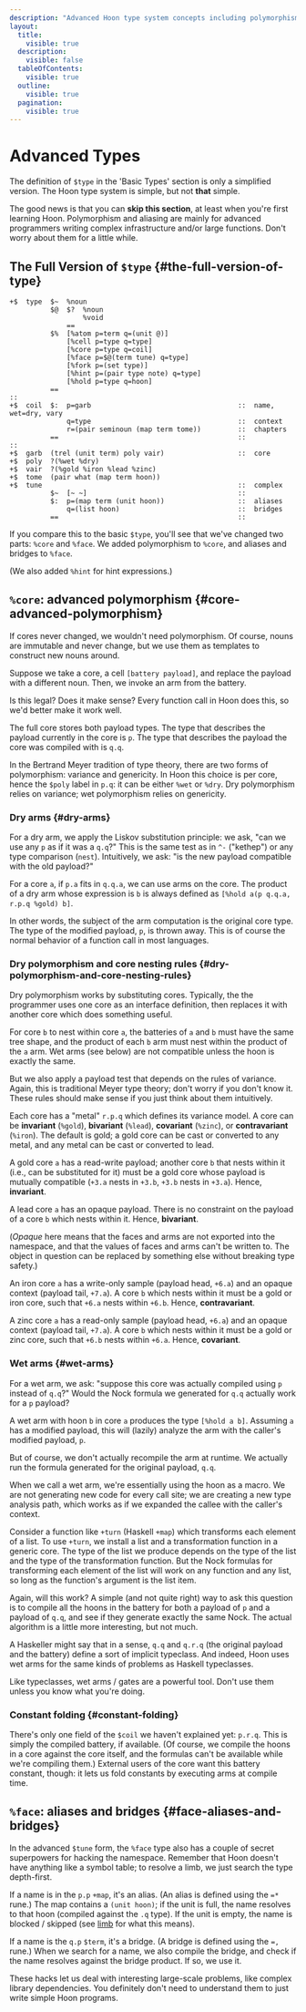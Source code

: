 ```yaml
---
description: "Advanced Hoon type system concepts including polymorphism, variance, wet and dry arms, core nesting rules, and advanced features like aliasing and bridges for complex programming scenarios."
layout:
  title:
    visible: true
  description:
    visible: false
  tableOfContents:
    visible: true
  outline:
    visible: true
  pagination:
    visible: true
---
```


# Advanced Types

The definition of `$type` in the 'Basic Types' section is only a simplified version.  The Hoon type system is simple, but not **that** simple.

The good news is that you can **skip this section**, at least when you're first learning Hoon.  Polymorphism and aliasing are mainly for advanced programmers writing complex infrastructure and/or large functions.  Don't worry about them for a little while.

## The Full Version of `$type` {#the-full-version-of-type}

```hoon
+$  type  $~  %noun
          $@  $?  %noun
                  %void
              ==
          $%  [%atom p=term q=(unit @)]
              [%cell p=type q=type]
              [%core p=type q=coil]
              [%face p=$@(term tune) q=type]
              [%fork p=(set type)]
              [%hint p=(pair type note) q=type]
              [%hold p=type q=hoon]
          ==
::
+$  coil  $:  p=garb                                    ::  name, wet=dry, vary
              q=type                                    ::  context
              r=(pair seminoun (map term tome))         ::  chapters
          ==                                            ::
::
+$  garb  (trel (unit term) poly vair)                  ::  core
+$  poly  ?(%wet %dry)
+$  vair  ?(%gold %iron %lead %zinc)
+$  tome  (pair what (map term hoon))
+$  tune                                                ::  complex
          $~  [~ ~]                                     ::
          $:  p=(map term (unit hoon))                  ::  aliases
              q=(list hoon)                             ::  bridges
          ==                                            ::
```

If you compare this to the basic `$type`, you'll see that we've changed two parts: `%core` and `%face`.  We added polymorphism to `%core`, and aliases and bridges to `%face`.

(We also added `%hint` for hint expressions.)

## `%core`: advanced polymorphism {#core-advanced-polymorphism}

If cores never changed, we wouldn't need polymorphism.  Of course, nouns are immutable and never change, but we use them as templates to construct new nouns around.

Suppose we take a core, a cell `[battery payload]`, and replace the payload with a different noun.  Then, we invoke an arm from the battery.

Is this legal?  Does it make sense?  Every function call in Hoon does this, so we'd better make it work well.

The full core stores both payload types.  The type that describes the payload currently in the core is `p`.  The type that describes the payload the core was compiled with is `q.q`.

In the Bertrand Meyer tradition of type theory, there are two forms of polymorphism: variance and genericity.  In Hoon this choice is per core, hence the `$poly` label in `p.q`: it can be either `%wet` or `%dry`. Dry polymorphism relies on variance; wet polymorphism relies on genericity.

### Dry arms {#dry-arms}

For a dry arm, we apply the Liskov substitution principle: we ask, "can we use any `p` as if it was a `q.q`?"  This is the same test as in `^-` ("kethep") or any type comparison (`nest`).  Intuitively, we ask: "is the new payload compatible with the old payload?"

For a core `a`, if `p.a` fits in `q.q.a`, we can use arms on the core.  The product of a dry arm whose expression is `b` is always defined as `[%hold a(p q.q.a, r.p.q %gold) b]`.

In other words, the subject of the arm computation is the original core type.  The type of the modified payload, `p`, is thrown away.  This is of course the normal behavior of a function call in most languages.

### Dry polymorphism and core nesting rules {#dry-polymorphism-and-core-nesting-rules}

Dry polymorphism works by substituting cores.  Typically, the the programmer uses one core as an interface definition, then replaces it with another core which does something useful.

For core `b` to nest within core `a`, the batteries of `a` and `b` must have the same tree shape, and the product of each `b` arm must nest within the product of the `a` arm.  Wet arms (see below) are not compatible unless the hoon is exactly the same.

But we also apply a payload test that depends on the rules of variance.  Again, this is traditional Meyer type theory; don't worry if you don't know it.  These rules should make sense if you just think about them intuitively.

Each core has a "metal" `r.p.q` which defines its variance model. A core can be **invariant** (`%gold`), **bivariant** (`%lead`), **covariant** (`%zinc`), or **contravariant** (`%iron`).  The default is gold; a gold core can be cast or converted to any metal, and any metal can be cast or converted to lead.

A gold core `a` has a read-write payload; another core `b` that nests within it (i.e., can be substituted for it) must be a gold core whose payload is mutually compatible (`+3.a` nests in `+3.b`, `+3.b` nests in `+3.a`).  Hence, **invariant**.

A lead core `a` has an opaque payload.  There is no constraint on the payload of a core `b` which nests within it.  Hence, **bivariant**.

(_Opaque_ here means that the faces and arms are not exported into the namespace, and that the values of faces and arms can't be written to. The object in question can be replaced by something else without breaking type safety.)

An iron core `a` has a write-only sample (payload head, `+6.a`) and an opaque context (payload tail, `+7.a`).  A core `b` which nests within it must be a gold or iron core, such that `+6.a` nests within `+6.b`.  Hence, **contravariant**.

A zinc core `a` has a read-only sample (payload head, `+6.a`) and an opaque context (payload tail, `+7.a`).  A core `b` which nests within it must be a gold or zinc core, such that `+6.b` nests within `+6.a`.  Hence, **covariant**.

### Wet arms {#wet-arms}

For a wet arm, we ask: "suppose this core was actually compiled using `p` instead of `q.q`?"  Would the Nock formula we generated for `q.q` actually work for a `p` payload?

A wet arm with hoon `b` in core `a` produces the type `[%hold a b]`.  Assuming `a` has a modified payload, this will (lazily) analyze the arm with the caller's modified payload, `p`.

But of course, we don't actually recompile the arm at runtime. We actually run the formula generated for the original payload, `q.q`.

When we call a wet arm, we're essentially using the hoon as a macro.  We are not generating new code for every call site; we are creating a new type analysis path, which works as if we expanded the callee with the caller's context.

Consider a function like `+turn` (Haskell `+map`) which transforms each element of a list.  To use `+turn`, we install a list and a transformation function in a generic core.  The type of the list we produce depends on the type of the list and the type of the transformation function.  But the Nock formulas for transforming each element of the list will work on any function and any list, so long as the function's argument is the list item.

Again, will this work?  A simple (and not quite right) way to ask this question is to compile all the hoons in the battery for both a payload of `p` and a payload of `q.q`, and see if they generate exactly the same Nock.  The actual algorithm is a little more interesting, but not much.

A Haskeller might say that in a sense, `q.q` and `q.r.q` (the original payload and the battery) define a sort of implicit typeclass.  And indeed, Hoon uses wet arms for the same kinds of problems as Haskell typeclasses.

Like typeclasses, wet arms / gates are a powerful tool.  Don't use them unless you know what you're doing.

### Constant folding {#constant-folding}

There's only one field of the `$coil` we haven't explained yet: `p.r.q`.  This is simply the compiled battery, if available.  (Of course, we compile the hoons in a core against the core itself, and the formulas can't be available while we're compiling them.) External users of the core want this battery constant, though: it lets us fold constants by executing arms at compile time.

## `%face`: aliases and bridges {#face-aliases-and-bridges}

In the advanced `$tune` form, the `%face` type also has a couple of secret superpowers for hacking the namespace.  Remember that Hoon doesn't have anything like a symbol table; to resolve a limb, we just search the type depth-first.

If a name is in the `p.p` `+map`, it's an alias.  (An alias is defined using the `=*` rune.) The map contains a `(unit hoon)`; if the unit is full, the name resolves to that hoon (compiled against the `.q` type).  If the unit is empty, the name is blocked / skipped (see [limb](limbs/limb.md) for what this means).

If a name is the `q.p` `$term`, it's a bridge.  (A bridge is defined using the `=,` rune.)  When we search for a name, we also compile the bridge, and check if the name resolves against the bridge product.  If so, we use it.

These hacks let us deal with interesting large-scale problems, like complex library dependencies.  You definitely don't need to understand them to just write simple Hoon programs.
